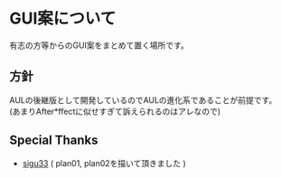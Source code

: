GUI案について
====

有志の方等からのGUI案をまとめて置く場所です。

## 方針

AULの後継版として開発しているのでAULの進化系であることが前提です。  
(あまりAfter\*ffectに似せすぎて訴えられるのはアレなので)

## Special Thanks

* [sigu33](https://twitter.com/@sigu_33) ( plan01, plan02を描いて頂きました )
